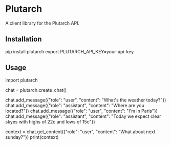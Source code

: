 # Plutarch

A client library for the Plutarch API.

## Installation
pip install plutarch
export PLUTARCH_API_KEY=your-api-key

## Usage
import plutarch

chat = plutarch.create_chat()

chat.add_message({"role": "user", "content": "What's the weather today?"})
chat.add_message({"role": "assistant", "content": "Where are you located?"})
chat.add_message({"role": "user", "content": "I'm in Paris"})
chat.add_message({"role": "assistant", "content": "Today we expect clear skyes with highs of 22c and lows of 15c"})

context = chat.get_context({"role": "user", "content": "What about next sunday?"})
print(context)